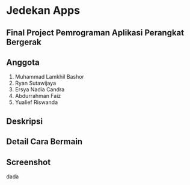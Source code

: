 # Jedekan Apps

## Final Project Pemrograman Aplikasi Perangkat Bergerak

## Anggota
1. Muhammad Lamkhil Bashor
2. Ryan Sutawijaya
3. Ersya Nadia Candra
4. Abdurrahman Faiz
6. Yualief Riswanda

## Deskripsi

## Detail Cara Bermain

## Screenshot
dada
